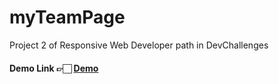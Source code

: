 # myTeamPage
Project 2 of Responsive Web Developer path in DevChallenges
#### Demo Link 👉🏻 [Demo](https://projects-teamplayers.netlify.app/)
